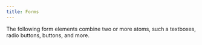 ```yaml
---
title: Forms
---
```


The following form elements combine two or more atoms, such a textboxes, radio buttons, buttons, and more.